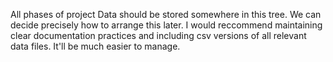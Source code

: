 All phases of project Data should be stored somewhere in this tree. We can decide precisely how to arrange this later.
I would reccommend maintaining clear documentation practices and including csv versions of all relevant data files. It'll
be much easier to manage.
